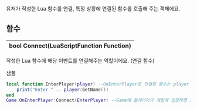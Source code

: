 
유저가 작성한 Lua 함수를 연결, 특정 상황에 연결된 함수를 호출해 주는 객체에요. 
## **함수**





| **bool Connect(LuaScriptFunction Function)** |
| :--- |

작성한 Lua 함수에 해당 이벤트를 연결해주는 역할이에요. (연결 함수) 

샘플 

```lua
local function EnterPlayer(player) --OnEnterPlayer로 연결된 함수는 player 인자가 고정적으로 들어가요.
	print("Enter " .. player:GetName()) 
end
Game.OnEnterPlayer:Connect(EnterPlayer) --Game에 플레이어가 게임에 입장하면 호출되는 함수를 연결해요.
```
